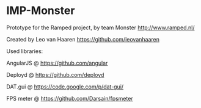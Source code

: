IMP-Monster
===========

Prototype for the Ramped project, by team Monster
http://www.ramped.nl/

Created by Leo van Haaren
https://github.com/leovanhaaren


Used libraries:

AngularJS @ https://github.com/angular

Deployd   @ https://github.com/deployd

DAT.gui   @ https://code.google.com/p/dat-gui/

FPS meter @ https://github.com/Darsain/fpsmeter
